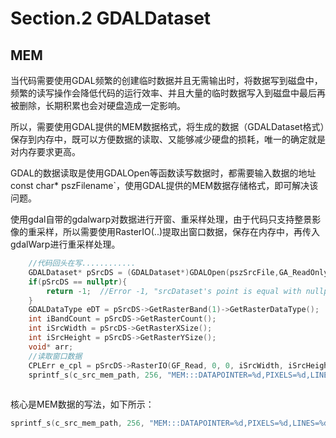 # Section.2 GDALDataset

## MEM

当代码需要使用GDAL频繁的创建临时数据并且无需输出时，将数据写到磁盘中，频繁的读写操作会降低代码的运行效率、并且大量的临时数据写入到磁盘中最后再被删除，长期积累也会对硬盘造成一定影响。

所以，需要使用GDAL提供的MEM数据格式，将生成的数据（GDALDataset格式）保存到内存中，既可以方便数据的读取、又能够减少硬盘的损耗，唯一的确定就是对内存要求更高。

GDAL的数据读取是使用GDALOpen等函数读写数据时，都需要输入数据的地址const char*  pszFilename`，使用GDAL提供的MEM数据存储格式，即可解决该问题。



使用gdal自带的gdalwarp对数据进行开窗、重采样处理，由于代码只支持整景影像的重采样，所以需要使用RasterIO(..)提取出窗口数据，保存在内存中，再传入gdalWarp进行重采样处理。

```C++
	//代码回头在写............
	GDALDataset* pSrcDS = (GDALDataset*)GDALOpen(pszSrcFile,GA_ReadOnly);
    if(pSrcDS == nullptr){
        return -1;  //Error -1, "srcDataset's point is equal with nullptr
    }
	GDALDataType eDT = pSrcDS->GetRasterBand(1)->GetRasterDataType();
    int iBandCount = pSrcDS->GetRasterCount();
    int iSrcWidth = pSrcDS->GetRasterXSize();
    int iSrcHeight = pSrcDS->GetRasterYSize();
	void* arr;
	//读取窗口数据
	CPLErr e_cpl = pSrcDS->RasterIO(GF_Read, 0, 0, iSrcWidth, iSrcHeight, arr, iSrcWidth, iSrcHeight, GDT_Float64, iBandCount, ibands, 0, 0, 0);
	sprintf_s(c_src_mem_path, 256, "MEM:::DATAPOINTER=%d,PIXELS=%d,LINES=%d,BANDS=%d,DATATYPE=%s", arr, iSrcWidth, iSrcHeight, iBandCount, GDALGetDataTypeName(eDT));
	

```

核心是MEM数据的写法，如下所示：

```c++
sprintf_s(c_src_mem_path, 256, "MEM:::DATAPOINTER=%d,PIXELS=%d,LINES=%d,BANDS=%d,DATATYPE=%s", arr, iSrcWidth, iSrcHeight, iBandCount, GDALGetDataTypeName(eDT));
```

